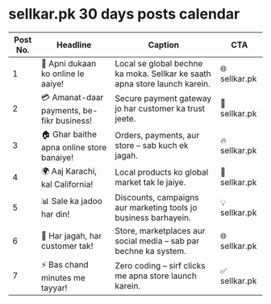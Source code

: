 # sellkar.pk 30 days posts calendar

| Post No. | Headline                                   | Caption                                                                     | CTA          |
|----------|--------------------------------------------|------------------------------------------------------------------------------|--------------|
| 1        | 🚀 Apni dukaan ko online le aaiye!         | Local se global bechne ka moka. Sellkar ke saath apna store launch karein.  | 🌐 sellkar.pk |
| 2        | 💳 Amanat-daar payments, be-fikr business! | Secure payment gateway jo har customer ka trust jeete.                      | 📲 sellkar.pk |
| 3        | 🏠 Ghar baithe apna online store banaiye!  | Orders, payments, aur store – sab kuch ek jagah.                            | 🔥 sellkar.pk |
| 4        | 🌍 Aaj Karachi, kal California!            | Local products ko global market tak le jaiye.                               | 🚀 sellkar.pk |
| 5        | 📊 Sale ka jadoo har din!                  | Discounts, campaigns aur marketing tools jo business barhayein.             | 💡 sellkar.pk |
| 6        | 📱 Har jagah, har customer tak!            | Store, marketplaces aur social media – sab par bechne ka system.            | 🌐 sellkar.pk |
| 7        | ⚡ Bas chand minutes me tayyar!             | Zero coding – sirf clicks me apna store launch karein.                       | ✅ sellkar.pk |
